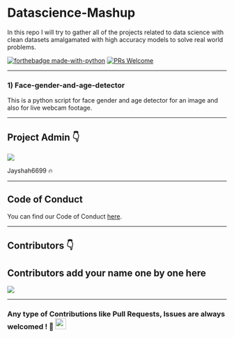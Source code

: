 # Datascience-Mashup
In this repo I will try to gather all of the projects related to data science with clean datasets amalgamated with high accuracy models to solve real world problems.

[![forthebadge made-with-python](http://ForTheBadge.com/images/badges/made-with-python.svg)](https://www.python.org/)       [![PRs Welcome](https://img.shields.io/badge/PRs-welcome-brightgreen.svg?style=flat-square)](http://makeapullrequest.com)


---

### 1) Face-gender-and-age-detector
This is a python script for face gender and age detector for an image and also for live webcam footage.

---

## Project Admin :point_down:

<!-- If you click on the image it would take to your GitHub profile -->

[![](https://github.com/tharunc/datascience-mashup/blob/main/Asset/github.jpg)](https://github.com/Jayshah6699)

Jayshah6699 :fire: 

---


## Code of Conduct

You can find our Code of Conduct [here](/CODE_OF_CONDUCT.md).

---


## Contributors :point_down:
## Contributors add your name one by one here
[![](https://github.com/tharunc/datascience-mashup/blob/main/Asset/github.jpg)](https://github.com/Jayshah6699)

---

### Any type of Contributions like Pull Requests, Issues are always welcomed ! :tada: <img src="https://media.giphy.com/media/hvRJCLFzcasrR4ia7z/giphy.gif" width="25px"></a>
